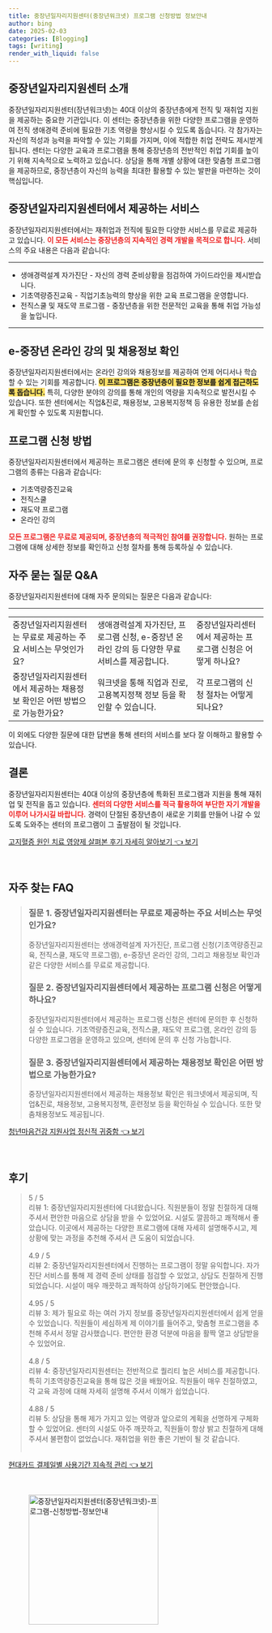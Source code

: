 ```yaml
---
title: 중장년일자리지원센터(중장년워크넷) 프로그램 신청방법 정보안내
author: bing
date: 2025-02-03
categories: [Blogging]
tags: [writing]
render_with_liquid: false
---
```



<h2 id='중장년일자리지원센터소개'>중장년일자리지원센터 소개</h2>

<p>중장년일자리지원센터(장년워크넷)는 40대 이상의 중장년층에게 전직 및 재취업 지원을 제공하는 중요한 기관입니다. 이 센터는 중장년층을 위한 다양한 프로그램을 운영하여 전직 생애경력 준비에 필요한 기초 역량을 향상시킬 수 있도록 돕습니다. 각 참가자는 자신의 적성과 능력을 파악할 수 있는 기회를 가지며, 이에 적합한 취업 전략도 제시받게 됩니다. 센터는 다양한 교육과 프로그램을 통해 중장년층의 전반적인 취업 기회를 높이기 위해 지속적으로 노력하고 있습니다. 상담을 통해 개별 상황에 대한 맞춤형 프로그램을 제공하므로, 중장년층이 자신의 능력을 최대한 활용할 수 있는 발판을 마련하는 것이 핵심입니다.</p>

<h2 id='제공서비스'>중장년일자리지원센터에서 제공하는 서비스</h2>

<p>중장년일자리지원센터에서는 재취업과 전직에 필요한 다양한 서비스를 무료로 제공하고 있습니다. <b><span style="color: #ee2323;">이 모든 서비스는 중장년층의 지속적인 경력 개발을 목적으로 합니다.</span></b> 서비스의 주요 내용은 다음과 같습니다:</p>

<hr />

<ul>
    <li>생애경력설계 자가진단 - 자신의 경력 준비상황을 점검하여 가이드라인을 제시받습니다.</li>
    <li>기초역량증진교육 - 직업기초능력의 향상을 위한 교육 프로그램을 운영합니다.</li>
    <li>전직스쿨 및 재도약 프로그램 - 중장년층을 위한 전문적인 교육을 통해 취업 가능성을 높입니다.</li>
</ul>

<hr />

<h2 id='온라인강의및채용정보'>e-중장년 온라인 강의 및 채용정보 확인</h2>

<p>중장년일자리지원센터에서는 온라인 강의와 채용정보를 제공하여 언제 어디서나 학습할 수 있는 기회를 제공합니다. <b><span style="background-color: #ffe066;">이 프로그램은 중장년층이 필요한 정보를 쉽게 접근하도록 돕습니다.</span></b> 특히, 다양한 분야의 강의를 통해 개인의 역량을 지속적으로 발전시킬 수 있습니다. 또한 센터에서는 직업&진로, 채용정보, 고용복지정책 등 유용한 정보를 손쉽게 확인할 수 있도록 지원합니다.</p>

<h2 id='프로그램신청방법'>프로그램 신청 방법</h2>

<p>중장년일자리지원센터에서 제공하는 프로그램은 센터에 문의 후 신청할 수 있으며, 프로그램의 종류는 다음과 같습니다:</p>

<ul>
    <li>기초역량증진교육</li>
    <li>전직스쿨</li>
    <li>재도약 프로그램</li>
    <li>온라인 강의</li>
</ul>

<p><b><span style="color: #ee2323;">모든 프로그램은 무료로 제공되며, 중장년층의 적극적인 참여를 권장합니다.</span></b> 원하는 프로그램에 대해 상세한 정보를 확인하고 신청 절차를 통해 등록하실 수 있습니다.</p>

<h2 id='자주묻는질문'>자주 묻는 질문 Q&A</h2>

<p>중장년일자리지원센터에 대해 자주 문의되는 질문은 다음과 같습니다:</p>

<hr />

<table>
    <tr>
        <td>중장년일자리지원센터는 무료로 제공하는 주요 서비스는 무엇인가요?</td>
        <td>생애경력설계 자가진단, 프로그램 신청, e-중장년 온라인 강의 등 다양한 무료 서비스를 제공합니다.</td>
        <td>중장년일자리센터에서 제공하는 프로그램 신청은 어떻게 하나요?</td>
    </tr>
    <tr>
        <td>중장년일자리지원센터에서 제공하는 채용정보 확인은 어떤 방법으로 가능한가요?</td>
        <td>워크넷을 통해 직업과 진로, 고용복지정책 정보 등을 확인할 수 있습니다.</td>
        <td>각 프로그램의 신청 절차는 어떻게 되나요?</td>
    </tr>
</table>

<p>이 외에도 다양한 질문에 대한 답변을 통해 센터의 서비스를 보다 잘 이해하고 활용할 수 있습니다.</p>

<h2 id='결론'>결론</h2>

<p>중장년일자리지원센터는 40대 이상의 중장년층에 특화된 프로그램과 지원을 통해 재취업 및 전직을 돕고 있습니다. <b><span style="color: #ee2323;">센터의 다양한 서비스를 적극 활용하여 부단한 자기 개발을 이루어 나가시길 바랍니다.</span></b> 경력이 단절된 중장년층이 새로운 기회를 만들어 나갈 수 있도록 도와주는 센터의 프로그램이 그 출발점이 될 것입니다.</p>


<p><a class="click-button" title="고지혈증 원인 치료 영양제 살펴본 후기 자세히 알아보기" href="https://24nara.github.io/posts/%EA%B3%A0%EC%A7%80%ED%98%88%EC%A6%9D-%EC%9B%90%EC%9D%B8-%EC%B9%98%EB%A3%8C-%EC%98%81%EC%96%91%EC%A0%9C-%EC%82%B4%ED%8E%B4%EB%B3%B8-%ED%9B%84%EA%B8%B0-%EC%9E%90%EC%84%B8%ED%9E%88-%EC%95%8C%EC%95%84%EB%B3%B4%EA%B8%B0/" rel="dofollow">고지혈증 원인 치료 영양제 살펴본 후기 자세히 알아보기 👈 보기</a></p><br>
<h2 id='자주_찾는_FAQ'>자주 찾는 FAQ</h2>
<div itemscope="" itemtype="https://schema.org/FAQPage"> 
<blockquote> 
<div itemscope="" itemprop="mainEntity" itemtype="https://schema.org/Question"> 
<h3 itemprop="name">질문 1. 중장년일자리지원센터는 무료로 제공하는 주요 서비스는 무엇인가요?</h3> 
<div itemscope="" itemprop="acceptedAnswer" itemtype="https://schema.org/Answer"> 
<span itemprop="text"> 
<p>중장년일자리지원센터는 생애경력설계 자가진단, 프로그램 신청(기초역량증진교육, 전직스쿨, 재도약 프로그램), e-중장년 온라인 강의, 그리고 채용정보 확인과 같은 다양한 서비스를 무료로 제공합니다.</p> 
</span> 
</div> 
</div> 

<div itemscope="" itemprop="mainEntity" itemtype="https://schema.org/Question"> 
<h3 itemprop="name">질문 2. 중장년일자리지원센터에서 제공하는 프로그램 신청은 어떻게 하나요?</h3> 
<div itemscope="" itemprop="acceptedAnswer" itemtype="https://schema.org/Answer"> 
<span itemprop="text"> 
<p>중장년일자리지원센터에서 제공하는 프로그램 신청은 센터에 문의한 후 신청하실 수 있습니다. 기초역량증진교육, 전직스쿨, 재도약 프로그램, 온라인 강의 등 다양한 프로그램을 운영하고 있으며, 센터에 문의 후 신청 가능합니다.</p> 
</span> 
</div> 
</div> 

<div itemscope="" itemprop="mainEntity" itemtype="https://schema.org/Question"> 
<h3 itemprop="name">질문 3. 중장년일자리지원센터에서 제공하는 채용정보 확인은 어떤 방법으로 가능한가요?</h3> 
<div itemscope="" itemprop="acceptedAnswer" itemtype="https://schema.org/Answer"> 
<span itemprop="text"> 
<p>중장년일자리지원센터에서 제공하는 채용정보 확인은 워크넷에서 제공되며, 직업&진로, 채용정보, 고용복지정책, 훈련정보 등을 확인하실 수 있습니다. 또한 맞춤채용정보도 제공됩니다.</p> 
</span> 
</div> 
</div> 
</blockquote> 
</div>
<p><a class="click-button" title="청년마음건강 지원사업 정신적 귀중함" href="https://24nara.github.io/posts/%EC%B2%AD%EB%85%84%EB%A7%88%EC%9D%8C%EA%B1%B4%EA%B0%95-%EC%A7%80%EC%9B%90%EC%82%AC%EC%97%85-%EC%A0%95%EC%8B%A0%EC%A0%81-%EA%B7%80%EC%A4%91%ED%95%A8/" rel="dofollow">청년마음건강 지원사업 정신적 귀중함 👈 보기</a></p><br>
<h2 id='후기'>후기</h2>
<div itemscope itemtype="https://schema.org/Product">
  <blockquote>
  <div itemprop="review" itemscope itemtype="https://schema.org/Review">
      <div itemprop="reviewRating" itemscope itemtype="https://schema.org/Rating"> <span itemprop="ratingValue">5</span> / <span itemprop="bestRating">5</span> </div>
      <span itemprop="reviewBody">리뷰 1: 중장년일자리지원센터에 다녀왔습니다. 직원분들이 정말 친절하게 대해주셔서 편안한 마음으로 상담을 받을 수 있었어요. 시설도 깔끔하고 쾌적해서 좋았습니다. 이곳에서 제공하는 다양한 프로그램에 대해 자세히 설명해주시고, 제 상황에 맞는 과정을 추천해 주셔서 큰 도움이 되었습니다.</span>
  </div>
  <br>
  <div itemprop="review" itemscope itemtype="https://schema.org/Review">
      <div itemprop="reviewRating" itemscope itemtype="https://schema.org/Rating"> <span itemprop="ratingValue">4.9</span> / <span itemprop="bestRating">5</span> </div>
      <span itemprop="reviewBody">리뷰 2: 중장년일자리지원센터에서 진행하는 프로그램이 정말 유익합니다. 자가진단 서비스를 통해 제 경력 준비 상태를 점검할 수 있었고, 상담도 친절하게 진행되었습니다. 시설이 매우 깨끗하고 쾌적하여 상담하기에도 편안했습니다.</span>
  </div>
  <br>
  <div itemprop="review" itemscope itemtype="https://schema.org/Review">
      <div itemprop="reviewRating" itemscope itemtype="https://schema.org/Rating"> <span itemprop="ratingValue">4.95</span> / <span itemprop="bestRating">5</span> </div>
      <span itemprop="reviewBody">리뷰 3: 제가 필요로 하는 여러 가지 정보를 중장년일자리지원센터에서 쉽게 얻을 수 있었습니다. 직원들이 세심하게 제 이야기를 들어주고, 맞춤형 프로그램을 추천해 주셔서 정말 감사했습니다. 편안한 환경 덕분에 마음을 활짝 열고 상담받을 수 있었어요.</span>
  </div>
  <br>
  <div itemprop="review" itemscope itemtype="https://schema.org/Review">
      <div itemprop="reviewRating" itemscope itemtype="https://schema.org/Rating"> <span itemprop="ratingValue">4.8</span> / <span itemprop="bestRating">5</span> </div>
      <span itemprop="reviewBody">리뷰 4: 중장년일자리지원센터는 전반적으로 퀄리티 높은 서비스를 제공합니다. 특히 기초역량증진교육을 통해 많은 것을 배웠어요. 직원들이 매우 친절하였고, 각 교육 과정에 대해 자세히 설명해 주셔서 이해가 쉽었습니다.</span>
  </div>
  <br>
  <div itemprop="review" itemscope itemtype="https://schema.org/Review">
      <div itemprop="reviewRating" itemscope itemtype="https://schema.org/Rating"> <span itemprop="ratingValue">4.88</span> / <span itemprop="bestRating">5</span> </div>
      <span itemprop="reviewBody">리뷰 5: 상담을 통해 제가 가지고 있는 역량과 앞으로의 계획을 선명하게 구체화할 수 있었어요. 센터의 시설도 아주 깨끗하고, 직원들이 항상 밝고 친절하게 대해주셔서 불편함이 없었습니다. 재취업을 위한 좋은 기반이 될 것 같습니다.</span>
  </div>
  <br>
</blockquote>
</div>
<p><a class="click-button" title="현대카드 결제일별 사용기간 지속적 관리" href="https://24nara.github.io/posts/%ED%98%84%EB%8C%80%EC%B9%B4%EB%93%9C-%EA%B2%B0%EC%A0%9C%EC%9D%BC%EB%B3%84-%EC%82%AC%EC%9A%A9%EA%B8%B0%EA%B0%84-%EC%A7%80%EC%86%8D%EC%A0%81-%EA%B4%80%EB%A6%AC/" rel="dofollow">현대카드 결제일별 사용기간 지속적 관리 👈 보기</a></p><br>
<figure class="image"><img src="https://24nara.github.io/assets/img/thumbnail/중장년일자리지원센터(중장년워크넷)-프로그램-신청방법-정보안내.webp" alt="중장년일자리지원센터(중장년워크넷)-프로그램-신청방법-정보안내" width="256" height="256"></figure>